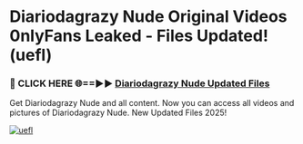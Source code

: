 # Diariodagrazy Nude Original Videos 0nlyFans Leaked - Files Updated! (uefl)

<h3>🔴 CLICK HERE 🌐==►► <a href="https://tinyurl.com/52m3yx9h" rel="nofollow">Diariodagrazy Nude Updated Files</a></h3>

Get Diariodagrazy Nude and all content. Now you can access all videos and pictures of Diariodagrazy Nude. New Updated Files 2025!

[![uefl](https://i.imgur.com/TnHtlc8.gif)](https://tinyurl.com/52m3yx9h)
